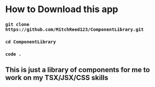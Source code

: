 # How to Download this app

### `git clone https://github.com/MitchReed123/ComponentLibrary.git`

### `cd ComponentLibrary`

### `code .`

## This is just a library of components for me to work on my TSX/JSX/CSS skills
